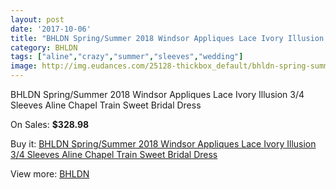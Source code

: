 ```yaml
---
layout: post
date: '2017-10-06'
title: "BHLDN Spring/Summer 2018 Windsor Appliques Lace Ivory Illusion 3/4 Sleeves Aline Chapel Train Sweet Bridal Dress"
category: BHLDN
tags: ["aline","crazy","summer","sleeves","wedding"]
image: http://img.eudances.com/25128-thickbox_default/bhldn-spring-summer-2018-windsor-appliques-lace-ivory-illusion-3-4-sleeves-aline-chapel-train-sweet-bridal-dress.jpg
---
```

BHLDN Spring/Summer 2018 Windsor Appliques Lace Ivory Illusion 3/4 Sleeves Aline Chapel Train Sweet Bridal Dress

On Sales: **$328.98**
<a href="https://www.eudances.com/en/bhldn/8326-bhldn-spring-summer-2018-windsor-appliques-lace-ivory-illusion-3-4-sleeves-aline-chapel-train-sweet-bridal-dress.html"><amp-img layout="responsive" width="600" height="600" src="//img.eudances.com/25128-thickbox_default/bhldn-spring-summer-2018-windsor-appliques-lace-ivory-illusion-3-4-sleeves-aline-chapel-train-sweet-bridal-dress.jpg" alt="BHLDN Spring/Summer 2018 Windsor Appliques Lace Ivory Illusion 3/4 Sleeves Aline Chapel Train Sweet Bridal Dress 0" /></a>
<a href="https://www.eudances.com/en/bhldn/8326-bhldn-spring-summer-2018-windsor-appliques-lace-ivory-illusion-3-4-sleeves-aline-chapel-train-sweet-bridal-dress.html"><amp-img layout="responsive" width="600" height="600" src="//img.eudances.com/25135-thickbox_default/bhldn-spring-summer-2018-windsor-appliques-lace-ivory-illusion-3-4-sleeves-aline-chapel-train-sweet-bridal-dress.jpg" alt="BHLDN Spring/Summer 2018 Windsor Appliques Lace Ivory Illusion 3/4 Sleeves Aline Chapel Train Sweet Bridal Dress 1" /></a>
<a href="https://www.eudances.com/en/bhldn/8326-bhldn-spring-summer-2018-windsor-appliques-lace-ivory-illusion-3-4-sleeves-aline-chapel-train-sweet-bridal-dress.html"><amp-img layout="responsive" width="600" height="600" src="//img.eudances.com/25134-thickbox_default/bhldn-spring-summer-2018-windsor-appliques-lace-ivory-illusion-3-4-sleeves-aline-chapel-train-sweet-bridal-dress.jpg" alt="BHLDN Spring/Summer 2018 Windsor Appliques Lace Ivory Illusion 3/4 Sleeves Aline Chapel Train Sweet Bridal Dress 2" /></a>
<a href="https://www.eudances.com/en/bhldn/8326-bhldn-spring-summer-2018-windsor-appliques-lace-ivory-illusion-3-4-sleeves-aline-chapel-train-sweet-bridal-dress.html"><amp-img layout="responsive" width="600" height="600" src="//img.eudances.com/25133-thickbox_default/bhldn-spring-summer-2018-windsor-appliques-lace-ivory-illusion-3-4-sleeves-aline-chapel-train-sweet-bridal-dress.jpg" alt="BHLDN Spring/Summer 2018 Windsor Appliques Lace Ivory Illusion 3/4 Sleeves Aline Chapel Train Sweet Bridal Dress 3" /></a>
<a href="https://www.eudances.com/en/bhldn/8326-bhldn-spring-summer-2018-windsor-appliques-lace-ivory-illusion-3-4-sleeves-aline-chapel-train-sweet-bridal-dress.html"><amp-img layout="responsive" width="600" height="600" src="//img.eudances.com/25132-thickbox_default/bhldn-spring-summer-2018-windsor-appliques-lace-ivory-illusion-3-4-sleeves-aline-chapel-train-sweet-bridal-dress.jpg" alt="BHLDN Spring/Summer 2018 Windsor Appliques Lace Ivory Illusion 3/4 Sleeves Aline Chapel Train Sweet Bridal Dress 4" /></a>
<a href="https://www.eudances.com/en/bhldn/8326-bhldn-spring-summer-2018-windsor-appliques-lace-ivory-illusion-3-4-sleeves-aline-chapel-train-sweet-bridal-dress.html"><amp-img layout="responsive" width="600" height="600" src="//img.eudances.com/25131-thickbox_default/bhldn-spring-summer-2018-windsor-appliques-lace-ivory-illusion-3-4-sleeves-aline-chapel-train-sweet-bridal-dress.jpg" alt="BHLDN Spring/Summer 2018 Windsor Appliques Lace Ivory Illusion 3/4 Sleeves Aline Chapel Train Sweet Bridal Dress 5" /></a>
<a href="https://www.eudances.com/en/bhldn/8326-bhldn-spring-summer-2018-windsor-appliques-lace-ivory-illusion-3-4-sleeves-aline-chapel-train-sweet-bridal-dress.html"><amp-img layout="responsive" width="600" height="600" src="//img.eudances.com/25130-thickbox_default/bhldn-spring-summer-2018-windsor-appliques-lace-ivory-illusion-3-4-sleeves-aline-chapel-train-sweet-bridal-dress.jpg" alt="BHLDN Spring/Summer 2018 Windsor Appliques Lace Ivory Illusion 3/4 Sleeves Aline Chapel Train Sweet Bridal Dress 6" /></a>
<a href="https://www.eudances.com/en/bhldn/8326-bhldn-spring-summer-2018-windsor-appliques-lace-ivory-illusion-3-4-sleeves-aline-chapel-train-sweet-bridal-dress.html"><amp-img layout="responsive" width="600" height="600" src="//img.eudances.com/25129-thickbox_default/bhldn-spring-summer-2018-windsor-appliques-lace-ivory-illusion-3-4-sleeves-aline-chapel-train-sweet-bridal-dress.jpg" alt="BHLDN Spring/Summer 2018 Windsor Appliques Lace Ivory Illusion 3/4 Sleeves Aline Chapel Train Sweet Bridal Dress 7" /></a>

Buy it: [BHLDN Spring/Summer 2018 Windsor Appliques Lace Ivory Illusion 3/4 Sleeves Aline Chapel Train Sweet Bridal Dress](https://www.eudances.com/en/bhldn/8326-bhldn-spring-summer-2018-windsor-appliques-lace-ivory-illusion-3-4-sleeves-aline-chapel-train-sweet-bridal-dress.html "BHLDN Spring/Summer 2018 Windsor Appliques Lace Ivory Illusion 3/4 Sleeves Aline Chapel Train Sweet Bridal Dress")

View more: [BHLDN](https://www.eudances.com/en/124-bhldn "BHLDN")